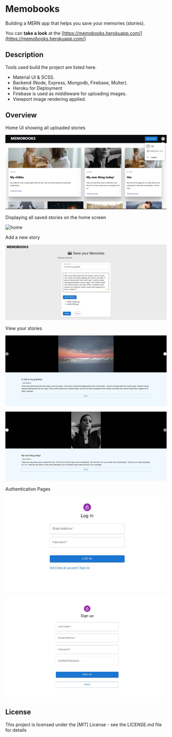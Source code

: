 # Memobooks

Building a MERN app that helps you save your memories (stories).


You can **take a look** at the [https://memobooks.herokuapp.com/](https://memobooks.herokuapp.com/)

## Description

Tools used build the project are listed here.

* Material UI & SCSS.
* Backend (Node, Express, Mongodb, Firebase, Multer).
* Heroku for Deployment
* Firebase is used as middleware for uploading images.
* Viewport image rendering applied.

## Overview

Home UI showing all uploaded stories

![home-ui](./images/home-ui.jpg)

Displaying all saved stories on the home screen

![home](./images/memories-ui.gif)

Add a new story

![mui form](./images/add-story.jpg)

View your stories

![slide show](./images/story-view.jpg)

![slide show](./images/story-view2.jpg)

Authentication Pages

![auth](./images/login.jpg)

![auth](./images/signup.jpg)




## License

This project is licensed under the [MIT] License - see the LICENSE.md file for details
